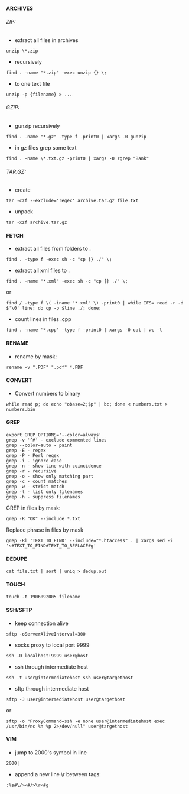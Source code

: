 #### ARCHIVES
###### ZIP:
- extract all files in archives
```
unzip \*.zip
```

- recursively
```
find . -name "*.zip" -exec unzip {} \;
```

- to one text file
```
unzip -p {filename} > ...
```

###### GZIP:
- gunzip recursively
```
find . -name "*.gz" -type f -print0 | xargs -0 gunzip
```

- in gz files grep some text
```
find . -name \*.txt.gz -print0 | xargs -0 zgrep "Bank"
```

###### TAR.GZ:
- create
```
tar -czf --exclude='regex' archive.tar.gz file.txt
```

- unpack
```
tar -xzf archive.tar.gz
```

#### FETCH
- extract all files from folders to .
```
find . -type f -exec sh -c "cp {} ./" \;
```

- extract all xml files to .
```
find . -name "*.xml" -exec sh -c "cp {} ./" \;
```
or
```
find / -type f \( -iname "*.xml" \) -print0 | while IFS= read -r -d $'\0' line; do cp -p $line ./; done;
```

- count lines in files .cpp
```
find . -name '*.cpp' -type f -print0 | xargs -0 cat | wc -l
```

#### RENAME
- rename by mask:
```
rename -v ".PDF" ".pdf" *.PDF
```

#### CONVERT
- Convert numbers to binary
```
while read p; do echo "obase=2;$p" | bc; done < numbers.txt > numbers.bin
```

#### GREP
```
export GREP_OPTIONS='--color=always'
grep -v '^#' - exclude commented lines
grep --color=auto - paint
grep -E - regex
grep -P - Perl regex
grep -i - ignore case
grep -n - show line with coincidence
grep -r - recursive
grep -o - show only matching part
grep -c - count matches
grep -w - strict match
grep -l - list only filenames
grep -h - suppress filenames
```

GREP in files by mask:
```
grep -R "OK" --include *.txt
```

Replace phrase in files by mask
```
grep -Rl 'TEXT_TO_FIND' --include="*.htaccess" . | xargs sed -i 's#TEXT_TO_FIND#TEXT_TO_REPLACE#g'
```

#### DEDUPE
```
cat file.txt | sort | uniq > dedup.out
```

#### TOUCH
```
touch -t 1906092005 filename
```

#### SSH/SFTP
- keep connection alive
```
sftp -oServerAliveInterval=300
```

- socks proxy to local port 9999
```
ssh -D localhost:9999 user@host
```

- ssh through intermediate host
```
ssh -t user@intermediatehost ssh user@targethost
```

- sftp through intermediate host
```
sftp -J user@intermediatehost user@targethost
```
or
```
sftp -o "ProxyCommand=ssh -e none user@intermediatehost exec /usr/bin/nc %h %p 2>/dev/null" user@targethost
```

#### VIM
- jump to 2000's symbol in line
```
2000|
```

- append a new line \r between tags:
```
:%s#\/><#/>\r<#g
```
